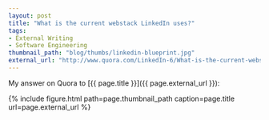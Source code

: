 ```yaml
---
layout: post
title: "What is the current webstack LinkedIn uses?"
tags:
- External Writing
- Software Engineering
thumbnail_path: "blog/thumbs/linkedin-blueprint.jpg"
external_url: "http://www.quora.com/LinkedIn-6/What-is-the-current-webstack-LinkedIn-uses/answer/Yevgeniy-Brikman?srid=XPv&amp;share=1"
---  
```


My answer on Quora to [{{ page.title }}]({{ page.external_url }}):

{% include figure.html path=page.thumbnail_path caption=page.title url=page.external_url %}

